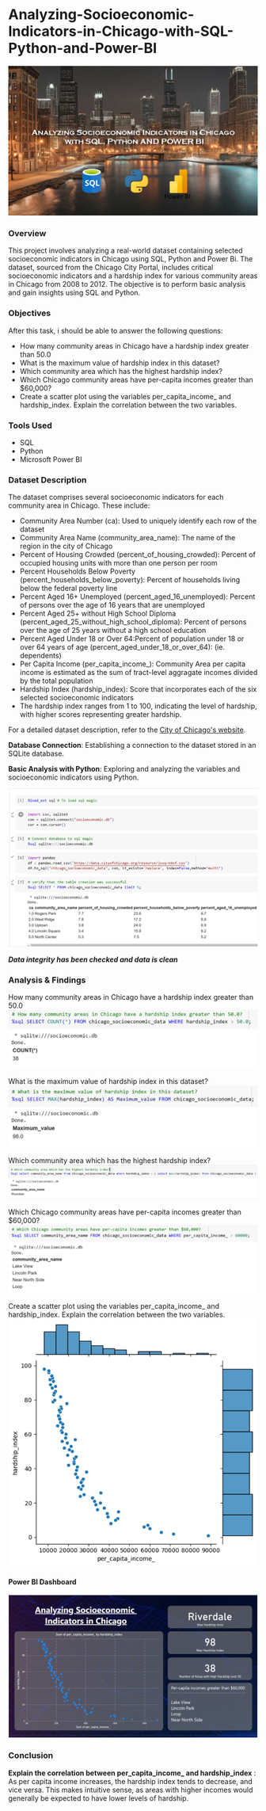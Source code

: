 # Analyzing-Socioeconomic-Indicators-in-Chicago-with-SQL-Python-and-Power-BI

![](Analyzing-Socioeconomic.jpg)

### Overview
This project involves analyzing a real-world dataset containing selected socioeconomic indicators in Chicago using SQL, Python and Power Bi. The dataset, sourced from the Chicago City Portal, includes critical socioeconomic indicators and a hardship index for various community areas in Chicago from 2008 to 2012. The objective is to perform basic analysis and gain insights using SQL and Python.

### Objectives

After this task, i should be able to answer the following questions:

- How many community areas in Chicago have a hardship index greater than 50.0
- What is the maximum value of hardship index in this dataset?
- Which community area which has the highest hardship index?
- Which Chicago community areas have per-capita incomes greater than $60,000?
- Create a scatter plot using the variables per_capita_income_ and hardship_index. Explain the correlation between the two variables.

### Tools Used

- SQL
- Python
- Microsoft Power BI

### Dataset Description

The dataset comprises several socioeconomic indicators for each community area in Chicago. These include:

- Community Area Number (ca): Used to uniquely identify each row of the dataset
- Community Area Name (community_area_name): The name of the region in the city of Chicago
- Percent of Housing Crowded (percent_of_housing_crowded): Percent of occupied housing units with more than one person per room
- Percent Households Below Poverty (percent_households_below_poverty): Percent of households living below the federal poverty line
- Percent Aged 16+ Unemployed (percent_aged_16_unemployed): Percent of persons over the age of 16 years that are unemployed
- Percent Aged 25+ without High School Diploma (percent_aged_25_without_high_school_diploma): Percent of persons over the age of 25 years without a high school education
- Percent Aged Under 18 or Over 64:Percent of population under 18 or over 64 years of age (percent_aged_under_18_or_over_64): (ie. dependents)
- Per Capita Income (per_capita_income_): Community Area per capita income is estimated as the sum of tract-level aggragate incomes divided by the total population
- Hardship Index (hardship_index): Score that incorporates each of the six selected socioeconomic indicators
- The hardship index ranges from 1 to 100, indicating the level of hardship, with higher scores representing greater hardship.

For a detailed dataset description, refer to the [City of Chicago's website](https://data.cityofchicago.org/Health-Human-Services/Census-Data-Selected-socioeconomic-indicators-in-C/kn9c-c2s2?utm_medium=Exinfluencer&utm_source=Exinfluencer&utm_content=000026UJ&utm_term=10006555&utm_id=NA-SkillsNetwork-Channel-SkillsNetworkCoursesIBMDeveloperSkillsNetworkDB0201ENSkillsNetwork20127838-2021-01-01).

**Database Connection**: Establishing a connection to the dataset stored in an SQLite database.

**Basic Analysis with Python**: Exploring and analyzing the variables and socioeconomic indicators using Python.

![](overview.JPG)

***Data integrity has been checked and data is clean***

### Analysis & Findings

How many community areas in Chicago have a hardship index greater than 50.0
![](q1.JPG)

What is the maximum value of hardship index in this dataset?
![](q2.JPG)

Which community area which has the highest hardship index?
![](q3.JPG)

Which Chicago community areas have per-capita incomes greater than $60,000?
![](q4.JPG)

Create a scatter plot using the variables per_capita_income_ and hardship_index. Explain the correlation between the two variables.
![](q5.png)

#### Power BI Dashboard

![](Power-BI-Dashboard.JPG)

### Conclusion

**Explain the correlation between per_capita_income_ and hardship_index** :
As per capita income increases, the hardship index tends to decrease, and vice versa. This makes intuitive sense, as areas with higher incomes would generally be expected to have lower levels of hardship.





